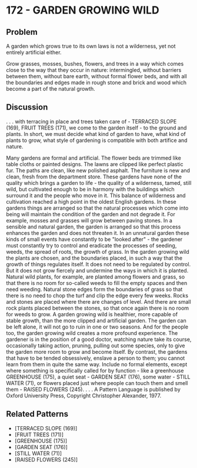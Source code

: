 # 172 - GARDEN GROWING WILD

## Problem

A garden which grows true to its own laws is not a wilderness, yet not entirely artificial either.

Grow grasses, mosses, bushes, flowers, and trees in a way which comes close to the way that they occur in nature: intermingled, without barriers between them, without bare earth, without formal flower beds, and with all the boundaries and edges made in rough stone and brick and wood which become a part of the natural growth.

## Discussion

. . . with terracing in place and trees taken care of - TERRACED SLOPE (169), FRUIT TREES (171), we come to the garden itself - to the ground and plants. In short, we must decide what kind of garden to have, what kind of plants to grow, what style of gardening is compatible with both artifice and nature.

Many gardens are formal and artificial. The flower beds are trimmed like table cloths or painted designs. The lawns are clipped like perfect plastic fur. The paths are clean, like new polished asphalt. The furniture is new and clean, fresh from the department store. These gardens have none of the quality which brings a garden to life - the quality of a wilderness, tamed, still wild, but cultivated enough to be in harmony with the buildings which surround it and the people who move in it. This balance of wilderness and cultivation reached a high point in the oldest English gardens. In these gardens things are arranged so that the natural processes which come into being will maintain the condition of the garden and not degrade it. For example, mosses and grasses will grow between paving stones. In a sensible and natural garden, the garden is arranged so that this process enhances the garden and does not threaten it. In an unnatural garden these kinds of small events have constantly to be "looked after" - the gardener must constantly try to control and eradicate the processes of seeding, weeds, the spread of roots, the growth of grass. In the garden growing wild the plants are chosen, and the boundaries placed, in such a way that the growth of things regulates itself. It does not need to be regulated by control. But it does not grow fiercely and undermine the ways in which it is planted. Natural wild plants, for example, are planted among flowers and grass, so that there is no room for so-called weeds to fill the empty spaces and then need weeding. Natural stone edges form the boundaries of grass so that there is no need to chop the turf and clip the edge every few weeks. Rocks and stones are placed where there are changes of level. And there are small rock plants placed between the stones, so that once again there is no room for weeds to grow. A garden growing wild is healthier, more capable of stable growth, than the more clipped and artificial garden. The garden can be left alone, it will not go to ruin in one or two seasons. And for the people too, the garden growing wild creates a more profound experience. The gardener is in the position of a good doctor, watching nature take its course, occasionally taking action, pruning, pulling out some species, only to give the garden more room to grow and become itself. By contrast, the gardens that have to be tended obsessively, enslave a person to them; you cannot learn from them in quite the same way. Include no formal elements, except where something is specifically called for by function - like a greenhouse GREENHOUSE (175), a quiet seat - GARDEN SEAT (176), some water - STILL WATER (71), or flowers placed just where people can touch them and smell them - RAISED FLOWERS (245). . . . A Pattern Language is published by Oxford University Press, Copyright Christopher Alexander, 1977.

## Related Patterns

- [TERRACED SLOPE (169)]
- [FRUIT TREES (171)]
- [GREENHOUSE (175)]
- [GARDEN SEAT (176)]
- [STILL WATER (71)]
- [RAISED FLOWERS (245)]

